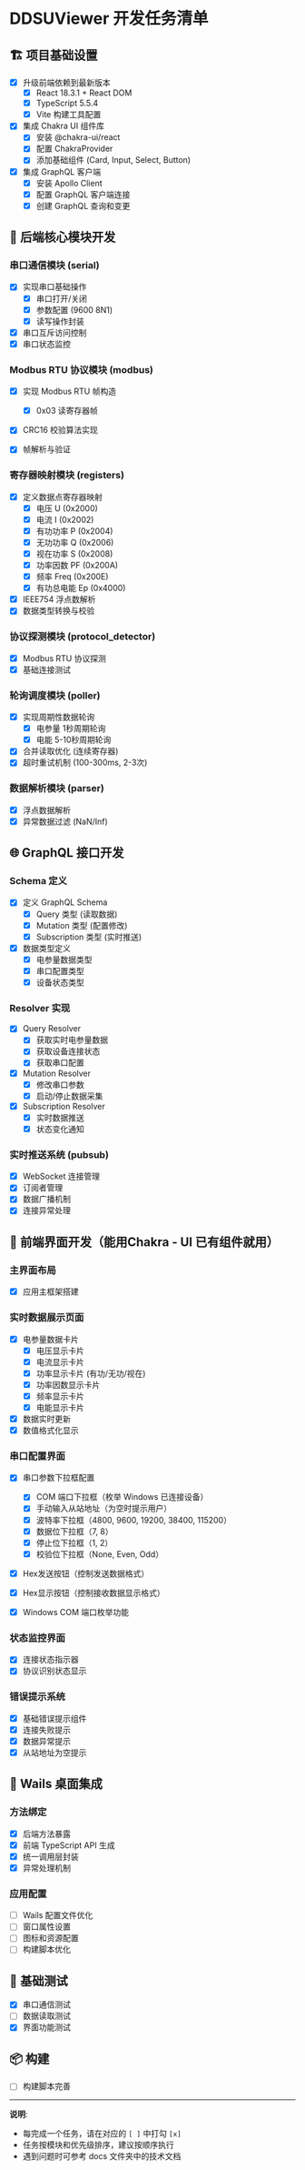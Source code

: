# DDSUViewer 开发任务清单

## 🏗️ 项目基础设置

- [x] 升级前端依赖到最新版本
  - [x] React 18.3.1 + React DOM
  - [x] TypeScript 5.5.4
  - [x] Vite 构建工具配置
- [x] 集成 Chakra UI 组件库
  - [x] 安装 @chakra-ui/react
  - [x] 配置 ChakraProvider
  - [x] 添加基础组件 (Card, Input, Select, Button)
- [x] 集成 GraphQL 客户端
  - [x] 安装 Apollo Client
  - [x] 配置 GraphQL 客户端连接
  - [x] 创建 GraphQL 查询和变更

## 🔌 后端核心模块开发

### 串口通信模块 (serial)
- [x] 实现串口基础操作
  - [x] 串口打开/关闭
  - [x] 参数配置 (9600 8N1)
  - [x] 读写操作封装
- [x] 串口互斥访问控制
- [x] 串口状态监控

### Modbus RTU 协议模块 (modbus)
- [x] 实现 Modbus RTU 帧构造
  - [x] 0x03 读寄存器帧
- [x] CRC16 校验算法实现
- [x] 帧解析与验证


### 寄存器映射模块 (registers)
- [x] 定义数据点寄存器映射
  - [x] 电压 U (0x2000)
  - [x] 电流 I (0x2002)
  - [x] 有功功率 P (0x2004)
  - [x] 无功功率 Q (0x2006)
  - [x] 视在功率 S (0x2008)
  - [x] 功率因数 PF (0x200A)
  - [x] 频率 Freq (0x200E)
  - [x] 有功总电能 Ep (0x4000)
- [x] IEEE754 浮点数解析
- [x] 数据类型转换与校验

### 协议探测模块 (protocol_detector)
- [x] Modbus RTU 协议探测
- [x] 基础连接测试

### 轮询调度模块 (poller)
- [x] 实现周期性数据轮询
  - [x] 电参量 1秒周期轮询
  - [x] 电能 5-10秒周期轮询
- [x] 合并读取优化 (连续寄存器)
- [x] 超时重试机制 (100-300ms, 2-3次)

### 数据解析模块 (parser)
- [x] 浮点数据解析
- [x] 异常数据过滤 (NaN/Inf)

## 🌐 GraphQL 接口开发

### Schema 定义
- [x] 定义 GraphQL Schema
  - [x] Query 类型 (读取数据)
  - [x] Mutation 类型 (配置修改)
  - [x] Subscription 类型 (实时推送)
- [x] 数据类型定义
  - [x] 电参量数据类型
  - [x] 串口配置类型
  - [x] 设备状态类型

### Resolver 实现
- [x] Query Resolver
  - [x] 获取实时电参量数据
  - [x] 获取设备连接状态
  - [x] 获取串口配置
- [x] Mutation Resolver
  - [x] 修改串口参数
  - [x] 启动/停止数据采集
- [x] Subscription Resolver
  - [x] 实时数据推送
  - [x] 状态变化通知

### 实时推送系统 (pubsub)
- [x] WebSocket 连接管理
- [x] 订阅者管理
- [x] 数据广播机制
- [x] 连接异常处理

## 🎨 前端界面开发（能用Chakra - UI 已有组件就用）

### 主界面布局
- [x] 应用主框架搭建

### 实时数据展示页面
- [x] 电参量数据卡片
  - [x] 电压显示卡片
  - [x] 电流显示卡片
  - [x] 功率显示卡片 (有功/无功/视在)
  - [x] 功率因数显示卡片
  - [x] 频率显示卡片
  - [x] 电能显示卡片
- [x] 数据实时更新
- [x] 数值格式化显示

### 串口配置界面
- [x] 串口参数下拉框配置
  - [x] COM 端口下拉框（枚举 Windows 已连接设备）
  - [x] 手动输入从站地址（为空时提示用户）
  - [x] 波特率下拉框（4800, 9600, 19200, 38400, 115200）
  - [x] 数据位下拉框（7, 8）
  - [x] 停止位下拉框（1, 2）
  - [x] 校验位下拉框（None, Even, Odd）
- [x] Hex发送按钮（控制发送数据格式）
- [x] Hex显示按钮（控制接收数据显示格式）
- [x] Windows COM 端口枚举功能


### 状态监控界面
- [x] 连接状态指示器
- [x] 协议识别状态显示

### 错误提示系统
- [x] 基础错误提示组件
- [x] 连接失败提示
- [x] 数据异常提示
- [x] 从站地址为空提示

## 🔗 Wails 桌面集成

### 方法绑定
- [x] 后端方法暴露
- [x] 前端 TypeScript API 生成
- [x] 统一调用层封装
- [x] 异常处理机制

### 应用配置
- [ ] Wails 配置文件优化
- [ ] 窗口属性设置
- [ ] 图标和资源配置
- [ ] 构建脚本优化

## 🧪 基础测试

- [x] 串口通信测试
- [ ] 数据读取测试
- [x] 界面功能测试

## 📦 构建

- [ ] 构建脚本完善

---

**说明**: 
- 每完成一个任务，请在对应的 `[ ]` 中打勾 `[x]`
- 任务按模块和优先级排序，建议按顺序执行
- 遇到问题时可参考 docs 文件夹中的技术文档